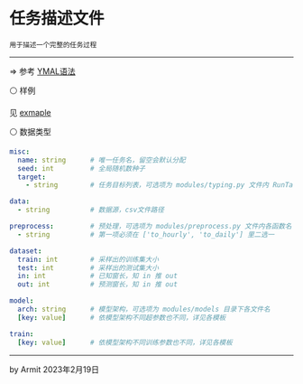 # 任务描述文件

    用于描述一个完整的任务过程

----

=> 参考 [YMAL语法](https://docs.ansible.com/ansible/latest/reference_appendices/YAMLSyntax.html)


⚪ 样例

见 [exmaple](exmaple.yaml)

⚪ 数据类型

```yml
misc:
  name: string      # 唯一任务名，留空会默认分配
  seed: int         # 全局随机数种子
  target:
    - string        # 任务目标列表，可选项为 modules/typing.py 文件内 RunTarget 各选项

data:
  - string          # 数据源，csv文件路径

preprocess:         # 预处理，可选项为 modules/preprocess.py 文件内各函数名
  - string          # 第一项必须在 ['to_hourly', 'to_daily'] 里二选一

dataset:
  train: int        # 采样出的训练集大小
  test: int         # 采样出的测试集大小
  in: int           # 已知窗长，知 in 推 out
  out: int          # 预测窗长，知 in 推 out

model:
  arch: string      # 模型架构，可选项为 modules/models 目录下各文件名
  [key: value]      # 依模型架构不同超参数也不同，详见各模板

train:
  [key: value]      # 依模型架构不同训练参数也不同，详见各模板
```

----
by Armit
2023年2月19日
